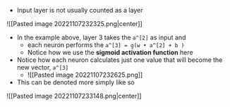 - Input layer is not usually counted as a layer

![[Pasted image 20221107232325.png|center]]

- In the example above, layer 3 takes the `a^[2]` as input and 
	- each neuron performs the `a^[3] = g(w • a^[2] + b )`
	- Notice how we use the **sigmoid activation function** here
- Notice how each neuron calculates just one value that will become the new vector, `a^[3]`
	- ![[Pasted image 20221107232625.png]]
- This can be denoted more simply like so

![[Pasted image 20221107233148.png|center]]